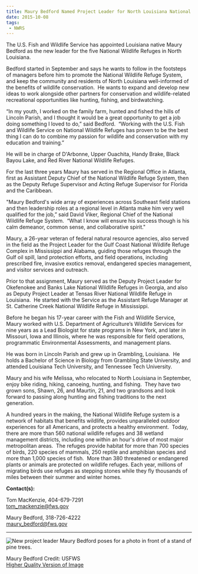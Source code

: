 ```yaml
---
title: Maury Bedford Named Project Leader for North Louisiana National Wildlife Refuges
date: 2015-10-08
tags:
 - NWRS
---
```


The U.S. Fish and Wildlife Service has appointed Louisiana native Maury Bedford as the new leader for the five National Wildlife Refuges in North Louisiana.

Bedford started in September and says he wants to follow in the footsteps of managers before him to promote the National Wildlife Refuge System, and keep the community and residents of North Louisiana well-informed of the benefits of wildlife conservation.  He wants to expand and develop new ideas to work alongside other partners for conservation and wildlife-related recreational opportunities like hunting, fishing, and birdwatching.

“In my youth, I worked on the family farm, hunted and fished the hills of Lincoln Parish, and I thought it would be a great opportunity to get a job doing something I loved to do,” said Bedford.  “Working with the U.S. Fish and Wildlife Service on National Wildlife Refuges has proven to be the best thing I can do to combine my passion for wildlife and conservation with my education and training.”

He will be in charge of D'Arbonne, Upper Ouachita, Handy Brake, Black Bayou Lake, and Red River National Wildlife Refuges.

For the last three years Maury has served in the Regional Office in Atlanta, first as Assistant Deputy Chief of the National Wildlife Refuge System, then as the Deputy Refuge Supervisor and Acting Refuge Supervisor for Florida and the Caribbean. 

"Maury Bedford's wide array of experiences across Southeast field stations and then leadership roles at a regional level in Atlanta make him very well qualified for the job,” said David Viker, Regional Chief of the National Wildlife Refuge System.  “What I know will ensure his success though is his calm demeanor, common sense, and collaborative spirit." 

Maury, a 26-year veteran of federal natural resource agencies, also served in the field as the Project Leader for the Gulf Coast National Wildlife Refuge Complex in Mississippi and Alabama, guiding those refuges through the Gulf oil spill, land protection efforts, and field operations, including prescribed fire, invasive exotics removal, endangered species management, and visitor services and outreach.

Prior to that assignment, Maury served as the Deputy Project Leader for Okefenokee and Banks Lake National Wildlife Refuges in Georgia, and also as Deputy Project Leader at Tensas River National Wildlife Refuge in Louisiana.  He started with the Service as the Assistant Refuge Manager at St. Catherine Creek National Wildlife Refuge in Mississippi.  

Before he began his 17-year career with the Fish and Wildlife Service, Maury worked with U.S. Department of Agriculture’s Wildlife Services for nine years as a Lead Biologist for state programs in New York, and later in Missouri, Iowa and Illinois, where he was responsible for field operations, programmatic Environmental Assessments, and management plans.

He was born in Lincoln Parish and grew up in Grambling, Louisiana.  He holds a Bachelor of Science in Biology from Grambling State University, and attended Louisiana Tech University, and Tennessee Tech University.

Maury and his wife Melissa, who relocated to North Louisiana in September, enjoy bike riding, hiking, canoeing, hunting, and fishing.  They have two grown sons, Shawn, 26, and Maurtin, 21, and two grandsons and look forward to passing along hunting and fishing traditions to the next generation. 

A hundred years in the making, the National Wildlife Refuge system is a network of habitats that benefits wildlife, provides unparalleled outdoor experiences for all Americans, and protects a healthy environment.  Today, there are more than 560 national wildlife refuges and 38 wetland management districts, including one within an hour's drive of most major metropolitan areas.  The refuges provide habitat for more than 700 species of birds, 220 species of mammals, 250 reptile and amphibian species and more than 1,000 species of fish.  More than 380 threatened or endangered plants or animals are protected on wildlife refuges. Each year, millions of migrating birds use refuges as stepping stones while they fly thousands of miles between their summer and winter homes.


**Contact(s):**  

Tom MacKenzie, 404-679-7291  
tom_mackenzie@fws.gov

Maury Bedford, 318-726-4222  
maury_bedford@fws.gov 

* * *

![New project leader Maury Bedford poses for a photo in front of a stand of pine trees.](images/newsUploads/newsThumbs/newsImageThumb4793919B-0DB2-6DA7-3E8ACB4E7FA371EB.jpg)

Maury Bedford Credit: USFWS  
[Higher Quality Version of Image](http://fws.gov/southeast/news/images/maury-bedford-lg.jpg)
